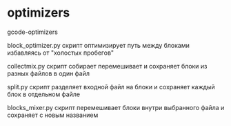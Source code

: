 # optimizers
gcode-optimizers

block_optimizer.py скрипт оптимизирует путь между блоками избавляясь от "холостых пробегов"

collectmix.py скрипт собирает перемешивает и сохраняет блоки из разных файлов в один файл 

split.py  скрипт разделяет входной файл на блоки и сохраняет каждый блок в отдельном файле

blocks_mixer.py скрипт перемешивает блоки внутри выбранного файла и сохраняет с новым названием

